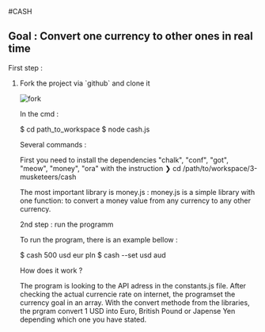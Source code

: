 #CASH

## Goal : Convert one currency to other ones in real time

First step :
<ol>
<li>Fork the project via `github` and clone it

![fork](C:/Users/maxim/IdeaProjects/3-musketeers/fork.png)
</li>

In the cmd :

$ cd path_to_workspace $ node cash.js

Several commands :

First you need to install the dependencies "chalk", "conf", "got", "meow", "money", "ora" with the instruction 
❯ cd /path/to/workspace/3-musketeers/cash

The most important library is money.js :
money.js is a simple library with one function: to convert a money value from any currency to any other currency.

                      
2nd step : run the programm

To run the program, there is an example bellow :

$ cash 500 usd eur pln
$ cash --set usd aud

How does it work ?

The program is looking to the API adress in the constants.js file.
After checking the actual currencie rate on internet, the programset the currency goal in an array.
With the convert methode from the libraries, the prgram convert 1 USD into Euro, British Pound or Japense Yen depending which one you have stated.
             



                                                       